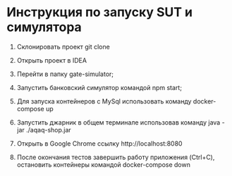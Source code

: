 # Инструкция по запуску SUT и симулятора
1. Склонировать проект git clone

2. Открыть проект в IDEA

3. Перейти в папку gate-simulator;

4. Запустить банковский симулятор командой npm start;

5. Для запуска контейнеров с MySql использовать команду docker-compose up

6. Запустить джарник в общем терминале использовав команду java -jar ./aqaq-shop.jar

7. Открыть в Google Chrome ссылку http://localhost:8080

8. После окончания тестов завершить работу приложения (Ctrl+C), остановить контейнеры командой docker-compose down

